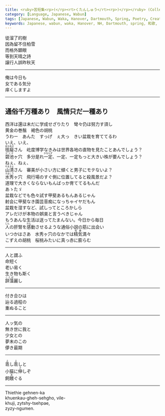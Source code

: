 ```yaml
---
title: <ruby>苦短集<rp>(</rp><rt>くたんしゅう</rt><rp>)</rp></ruby> (Collection, bitter and short nights of loving)
category: [Language, Japanese, Wabun]
tags: [Japanese, Wabun, Waka, Hanover, Dartmouth, Spring, Poetry, Creative Writing]
keywords: Japanese, wabun, waka, Hanover, NH, Dartmouth, spring, 和歌, 春歌, ハノーバー, ダートマス
---
```


<div class="center">
<div class="scrollable-vertical-text" lang="ja-CN">
<p>
徒溜了的樹<br>
因為留不住柏雪<br>
而格外顕眼<br>
等到天晴之詩<br>
譲行人誤昨秋天
</p>
</div>
</div>

<!-- more -->

---

<div class="center">
<div class="scrollable-vertical-text" lang="ja">
<p>
俺は今日も<br>
女である気分<br>
痒くしますよ
</p>
</div>
</div>

---

<div class="center">
<div class="scrollable-vertical-text fixed" lang="ja">
<h2>通俗千万種あり　風情只だ一種あり</h2>
<p>
西洋は還ほ未だに学成せざりたり　彎々仍ほ努力す須し<br>
黄金の巻鬚　褐色の胡桃<br>
うわー　あんた　すっげ　ぇ大っ　きい盆栽を育ててるわ<br>
いえ、いえ、<br>
<ruby>毴<rp>(</rp><rt>あな</rt><rp>)</rp>癡<rp>(</rp><rt>あほ</rt><rp>)</rp></ruby>さん　屹度博学なきみは世界各地の直物を見たことあんでしょう？<br>
<ruby>碧池<rp>(</rp><rt>ビツチ</rt><rp>)</rp></ruby>ヶ穴　多分是れ<ruby>一定<rp>(</rp><rt>かならず</rt><rp>)</rp></ruby>、一定、一定もっと大きい株が要んでしょう？<br>
ねぇ、ねぇ、<br>
<ruby>山清<rp>(</rp><rt>やまきよ</rt><rp>)</rp></ruby>さん　審美が小さい方に傾くと男子にモテないよ？<br>
<ruby>水秀<rp>(</rp><rt>すゐしう</rt><rp>)</rp></ruby>ヶ穴　飛行場のすぐ側に位置してると殺風景だよ？<br>
道理で大きくならないもんばっか育ててるもんだ<br>
あゝたゞ<br>
盆栽などでも色々試す甲斐あるもんあるじゃん<br>
射会に甲斐なき園芸音痴になっちゃイヤだもん<br>
盆栽を湿すなど、試しってところかしら<br>
アレだけが本物の娯楽と言うべきじゃん<br>
もうあんな生活は送ってたまんない。今日から毎日<br>
<ruby>人<rp>(</rp><rt>じん</rt><rp>)</rp></ruby>の肝腎を<ruby>感<rp>(</rp><rt>かん</rt><rp>)</rp></ruby>動させるような通俗小説の筋に出会い<br>
いつかはさあ　水秀ヶ穴のなかでは<ruby>精気<rp>(</rp><rt>性器</rt><rp>)</rp></ruby>満々<br>
こずえの胡桃　桜桃みたいに真っ赤に膨らむ
</p>
</div>
</div>

---

<div class="center">
<div class="scrollable-vertical-text" lang="ja">
<p>
人と謂ふ<br>
命短く<br>
老い易く<br>
生き物も斯く<br>
<ruby>辞藻<rp>(</rp><rt>ことば</rt><rp>)</rp></ruby>麗し
</p>
</div>
</div>

---

<div class="center">
<div class="scrollable-vertical-text" lang="ja">
<p>
付き合ひは<br>
辿る過程の<br>
重ぬること
</p>
</div>
</div>

---

<div class="center">
<div class="scrollable-vertical-text" lang="ja">
<p>
人ッ気の<br>
無き世に我と<br>
少女との<br>
夢末のこの<br>
儚き最期
</p>
</div>
</div>

---

<div class="center">
<div class="scrollable-vertical-text" lang="ja">
<p>
<ruby>乖<rp>(</rp><rt>よ</rt><rp>)</rp></ruby>し<ruby>乖<rp>(</rp><rt>よ</rt><rp>)</rp></ruby>しと<br>
小猫に<ruby>伸<rp>(</rp><rt>さ</rt><rp>)</rp></ruby>しぞ<br>
飼<ruby>餵<rp>(</rp><rt>あ</rt><rp>)</rp></ruby>ぐる
</p>
</div>
</div>

---

Thiethie gehnen-ka<br>
khuenkau-gheh-sehgho, vile-<br>
khuji, zytshy-tsehpae,<br>
zyzy-ngumen.
